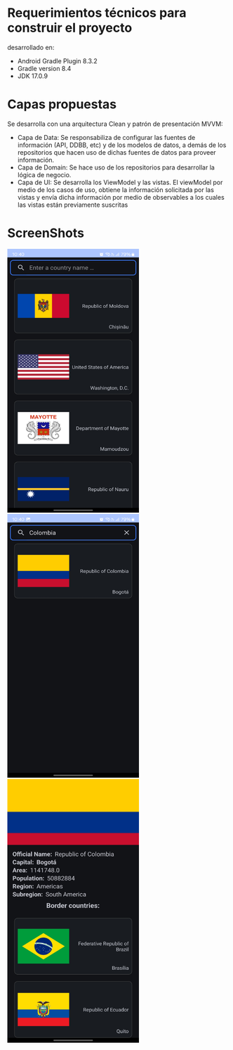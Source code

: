# Requerimientos técnicos para construir el proyecto
desarrollado en: 
- Android Gradle Plugin 8.3.2
- Gradle version 8.4
- JDK 17.0.9

# Capas propuestas
Se desarrolla con una arquitectura Clean y patrón de presentación MVVM:  
<ul>
  <li>Capa de Data: Se responsabiliza de configurar las fuentes de información (API, DDBB, etc) y de los modelos de datos, a demás de los repositorios que hacen uso de dichas fuentes de datos para proveer información.  </li>
  <li>Capa de Domain: Se hace uso de los repositorios para desarrollar la lógica de negocio.  </li>
  <li>Capa de UI: Se desarrolla los ViewModel y las vistas. El viewModel por medio de los casos de uso, obtiene la información solicitada por las vistas y  
envía dicha información por medio de observables a los cuales las vistas están previamente suscritas</li>
</ul>

# ScreenShots
<img src="images/CountriesApp1.jpg" width = "300" height="600">  
<img src="images/CountriesApp2.jpg" width = "300" height="600">  
<img src="images/CountriesApp3.jpg" width = "300" height="600">  
